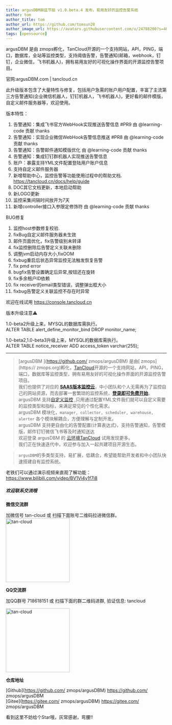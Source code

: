 ```yaml
---
title: argusDBM赫兹节拍 v1.0.beta.4 发布，易用友好的监控告警系统   
author: tom  
author_title: tom   
author_url: https://github.com/tomsun28  
author_image_url: https://avatars.githubusercontent.com/u/24788200?s=400&v=4  
tags: [opensource]  
---
```


argusDBM 是由 zmops孵化，TanCloud开源的一个支持网站，API，PING，端口，数据库，全站等监控类型，支持阈值告警，告警通知(邮箱，webhook，钉钉，企业微信，飞书机器人)，拥有易用友好的可视化操作界面的开源监控告警项目。

官网:argusDBM.com | tancloud.cn

此升级版本包含了大量特性与修复，包括用户急需的账户用户配置，丰富了主流第三方告警通知(企业微信机器人，钉钉机器人，飞书机器人)，更好看的邮件模版，自定义邮件服务器等，欢迎使用。

版本特性：

1. 告警通知：集成飞书官方WebHook实现推送告警信息 #PR9 由 @learning-code 贡献 thanks
2. 告警通知：实现企业微信WebHook告警信息推送 #PR8 由 @learning-code 贡献 thanks
3. 告警通知：告警邮件通知模版优化 由 @learning-code 贡献 thanks
4. 告警通知：集成钉钉群机器人实现推送告警信息
5. 账户：暴露支持YML文件配置登陆用户账户信息
6. 支持自定义邮件服务器
7. 新增帮助中心，监控告警等功能使用过程中的帮助文档. https://tancloud.cn/docs/help/guide
8. DOC其它文档更新，本地启动帮助
9. 新LOGO更新
10. 监控采集间隔时间放开为7天
11. 新增controller接口入参限定修饰符 由 @learning-code 贡献 thanks

BUG修复
1. 监控host参数修复校验.
2. fixBug自定义邮件服务器未生效
3. 邮件页面优化，fix告警级别未转译
4. fix监控删除后告警定义关联未删除
5. 调整jvm启动内存大小,fixOOM
6. fixbug重启后状态异常监控无法触发恢复告警
7. fix pmd error
8. bugfix告警设置确定后异常,按钮还在旋转
9. fix多余租户ID依赖
10. fix receiver的email类型错误，调整弹出框大小
11. fixbug告警定义关联监控不存在时异常

欢迎在线试用 https://console.tancloud.cn

版本升级注意⚠️

1.0-beta2升级上来，MYSQL的数据库需执行。   
ALTER TABLE alert_define_monitor_bind DROP monitor_name;

1.0-beta2,1.0-beta3升级上来，MYSQL的数据库需执行。   
ALTER TABLE notice_receiver ADD access_token varchar(255);

-----------------------

> [argusDBM ](https://github.com/ zmops/argusDBM) 是由[ zmops](https:// zmops.org)孵化，[TanCloud](https://tancloud.cn)开源的一个支持网站，API，PING，端口，数据库等监控类型，拥有易用友好的可视化操作界面的开源监控告警项目。  
> 我们也提供了对应的 **[SAAS版本监控云](https://console.tancloud.cn)**，中小团队和个人无需再为了监控自己的网站资源，而去部署一套繁琐的监控系统，**[登录即可免费开始](https://console.tancloud.cn)**。     
> argusDBM 支持[自定义监控](https://argusDBM.com/docs/advanced/extend-point) ,只用通过配置YML文件我们就可以自定义需要的监控类型和指标，来满足常见的个性化需求。   
> argusDBM 模块化，`manager, collector, scheduler, warehouse, alerter` 各个模块解耦合，方便理解与定制开发。       
> argusDBM 支持更自由化的告警配置(计算表达式)，支持告警通知，告警模版，邮件钉钉微信飞书等及时通知送达          
> 欢迎登录 argusDBM 的 [云环境TanCloud](https://console.tancloud.cn) 试用发现更多。          
> 我们正在快速迭代中，欢迎参与加入一起共建项目开源生态。

> `argusDBM`的多类型支持，易扩展，低耦合，希望能帮助开发者和中小团队快速搭建自有监控系统。

老铁们可以通过演示视频来直观了解功能： https://www.bilibili.com/video/BV1Vi4y1f7i8

##### 欢迎联系交流哦   

**微信交流群**   

加微信号 tan-cloud 或 扫描下面账号二维码拉进微信群。   
<img alt="tan-cloud" src="https://cdn.jsdelivr.net/gh/ zmops/argusDBM@gh-pages/img/docs/help/tan-cloud-wechat.jpg" width="200"/>

**QQ交流群**  

加QQ群号 718618151 或 扫描下面的群二维码进群, 验证信息: tancloud

<img alt="tan-cloud" src="https://cdn.jsdelivr.net/gh/ zmops/argusDBM@gh-pages/img/docs/help/qq-qr.jpg" width="200"/>

**仓库地址**      

[Github](https://github.com/ zmops/argusDBM) https://github.com/ zmops/argusDBM      
[Gitee](https://gitee.com/ zmops/argusDBM) https://gitee.com/ zmops/argusDBM    

看到这里不妨给个Star哦，灰常感谢，弯腰!!
